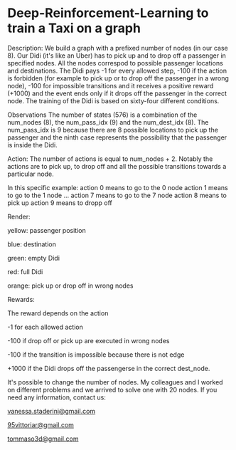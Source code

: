 # Deep-Reinforcement-Learning to train a Taxi on a graph


Description:
We build a graph with a prefixed number of nodes (in our case 8). Our Didi (it's like an Uber) has to pick up and to drop off a passenger in specified nodes. All the nodes correspod to possible passenger locations and destinations. The Didi pays -1 for every allowed step, -100 if the action is forbidden (for example to pick up or to drop off the passenger in a wrong node), -100 for impossible transitions and it receives a positive reward (+1000) and the event ends only if it drops off the passenger in the correct node. The training of the Didi is based on sixty-four different conditions.

Observations The number of states (576) is a combination of the num_nodes (8), the num_pass_idx (9) and the num_dest_idx (8). The num_pass_idx is 9 because there are 8 possible locations to pick up the passenger and the ninth case represents the possibility that the passenger is inside the Didi.

Action:
The number of actions is equal to num_nodes + 2. Notably the actions are to pick up, to drop off and all the possible transitions towards a particular node.

In this specific example:
action 0 means to go to the 0 node
action 1 means to go to the 1 node
...
action 7 means to go to the 7 node
action 8 means to pick up
action 9 means to dropp off



Render:

yellow: passenger position

blue: destination

green: empty Didi

red: full Didi

orange: pick up or drop off in wrong nodes



Rewards:

The reward depends on the action

-1 for each allowed action

-100 if drop off or pick up are executed in wrong nodes

-100 if the transition is impossible because there is not edge

+1000 if the Didi drops off the passengerse in the correct dest_node.



It's possible to change the number of nodes. My colleagues and I worked on different problems and we arrived to solve one with 20 nodes.
If you need any information, contact us:

vanessa.staderini@gmail.com

95vittoriar@gmail.com

tommaso3d@gmail.com

